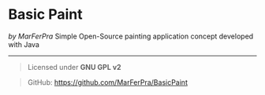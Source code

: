 Basic Paint
===========
_by MarFerPra_
Simple Open-Source painting application concept developed with Java


-----

>Licensed under **GNU GPL v2**

>GitHub: <https://github.com/MarFerPra/BasicPaint>
